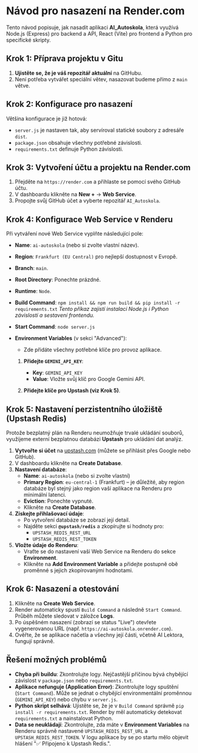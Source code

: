 # Návod pro nasazení na Render.com

Tento návod popisuje, jak nasadit aplikaci **AI_Autoskola**, která využívá Node.js (Express) pro backend a API, React (Vite) pro frontend a Python pro specifické skripty.

## Krok 1: Příprava projektu v Gitu

1.  **Ujistěte se, že je váš repozitář aktuální** na GitHubu.
2.  Není potřeba vytvářet speciální větev, nasazovat budeme přímo z `main` větve.

## Krok 2: Konfigurace pro nasazení

Většina konfigurace je již hotová:
*   `server.js` je nastaven tak, aby servíroval statické soubory z adresáře `dist`.
*   `package.json` obsahuje všechny potřebné závislosti.
*   `requirements.txt` definuje Python závislosti.

## Krok 3: Vytvoření účtu a projektu na Render.com

1.  Přejděte na `https://render.com` a přihlaste se pomocí svého GitHub účtu.
2.  V dashboardu klikněte na **New +** → **Web Service**.
3.  Propojte svůj GitHub účet a vyberte repozitář `AI_Autoskola`.

## Krok 4: Konfigurace Web Service v Renderu

Při vytváření nové Web Service vyplňte následující pole:

-   **Name**: `ai-autoskola` (nebo si zvolte vlastní název).
-   **Region**: `Frankfurt (EU Central)` pro nejlepší dostupnost v Evropě.
-   **Branch**: `main`.
-   **Root Directory**: Ponechte prázdné.
-   **Runtime**: `Node`.

-   **Build Command**: `npm install && npm run build && pip install -r requirements.txt`
    *Tento příkaz zajistí instalaci Node.js i Python závislostí a sestavení frontendu.*

-   **Start Command**: `node server.js`

-   **Environment Variables** (v sekci "Advanced"):
    - Zde přidáte všechny potřebné klíče pro provoz aplikace.

    1.  **Přidejte `GEMINI_API_KEY`**:
        -   **Key**: `GEMINI_API_KEY`
        -   **Value**: Vložte svůj klíč pro Google Gemini API.

    2.  **Přidejte klíče pro Upstash (viz Krok 5)**.

## Krok 5: Nastavení perzistentního úložiště (Upstash Redis)

Protože bezplatný plán na Renderu neumožňuje trvalé ukládání souborů, využijeme externí bezplatnou databázi **Upstash** pro ukládání dat analýz.

1.  **Vytvořte si účet** na [upstash.com](https://upstash.com) (můžete se přihlásit přes Google nebo GitHub).
2.  V dashboardu klikněte na **Create Database**.
3.  **Nastavení databáze**:
    -   **Name**: `ai-autoskola` (nebo si zvolte vlastní)
    -   **Primary Region**: `eu-central-1` (Frankfurt) – je důležité, aby region databáze byl stejný jako region vaší aplikace na Renderu pro minimální latenci.
    -   **Eviction**: Ponechte vypnuté.
    -   Klikněte na **Create Database**.
4.  **Získejte přihlašovací údaje**:
    -   Po vytvoření databáze se zobrazí její detail.
    -   Najděte sekci **`@upstash/redis`** a zkopírujte si hodnoty pro:
        -   `UPSTASH_REDIS_REST_URL`
        -   `UPSTASH_REDIS_REST_TOKEN`
5.  **Vložte údaje do Renderu**:
    -   Vraťte se do nastavení vaší Web Service na Renderu do sekce **Environment**.
    -   Klikněte na **Add Environment Variable** a přidejte postupně obě proměnné s jejich zkopírovanými hodnotami.

## Krok 6: Nasazení a otestování

1.  Klikněte na **Create Web Service**.
2.  Render automaticky spustí `Build Command` a následně `Start Command`. Průběh můžete sledovat v záložce **Logs**.
3.  Po úspěšném nasazení (zobrazí se status "Live") otevřete vygenerovanou URL (např. `https://ai-autoskola.onrender.com`).
4.  Ověřte, že se aplikace načetla a všechny její části, včetně AI Lektora, fungují správně.

## Řešení možných problémů

*   **Chyba při buildu**: Zkontrolujte logy. Nejčastější příčinou bývá chybějící závislost v `package.json` nebo `requirements.txt`.
*   **Aplikace nefunguje (Application Error)**: Zkontrolujte logy spuštění (`Start Command`). Může se jednat o chybějící environmentální proměnnou (`GEMINI_API_KEY`) nebo chybu v `server.js`.
*   **Python skript selhává**: Ujistěte se, že je v `Build Command` správně `pip install -r requirements.txt`. Render by měl automaticky detekovat `requirements.txt` a nainstalovat Python.
*   **Data se neukládají**: Zkontrolujte, zda máte v **Environment Variables** na Renderu správně nastavené `UPSTASH_REDIS_REST_URL` a `UPSTASH_REDIS_REST_TOKEN`. V logu aplikace by se po startu mělo objevit hlášení "✅ Připojeno k Upstash Redis.".
